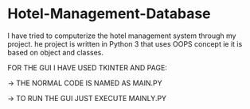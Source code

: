 # Hotel-Management-Database
I have tried to computerize the hotel management system through my project.
he project is written in Python 3 that uses OOPS concept ie it is based on object and classes.

FOR THE GUI I HAVE USED TKINTER AND PAGE:

-> THE NORMAL CODE IS NAMED AS MAIN.PY

-> TO RUN THE GUI JUST EXECUTE MAINLY.PY
